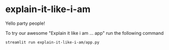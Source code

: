 # explain-it-like-i-am

Yello party people! 

To try our awesome "Explain it like i am ... app" run the following command

````
streamlit run explain-it-like-i-am/app.py
````
